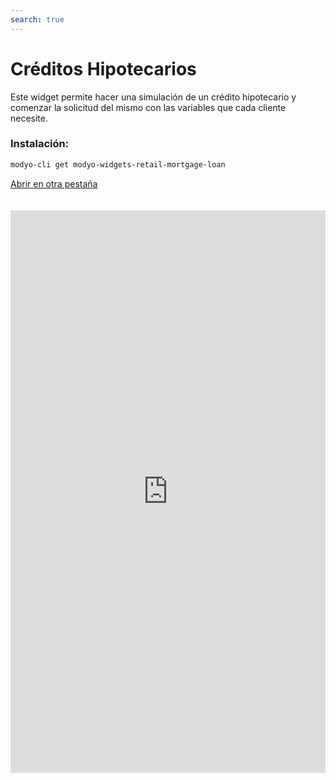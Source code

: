 ```yaml
---
search: true
---
```


# Créditos Hipotecarios

Este widget permite hacer una simulación de un crédito hipotecario y comenzar la solicitud del mismo con las variables que cada cliente necesite.

### Instalación:

```bash
modyo-cli get modyo-widgets-retail-mortgage-loan
```

[Abrir en otra pestaña](https://widgets-es.modyo.com/personas/retail-mortgage-loan)

<iframe id="widgetFrame" src="https://widgets-es.modyo.com/personas/retail-mortgage-loan" width="100%"  frameBorder="0" style="min-height:900px;overflow:auto;margin-top:20px;"/>

| Funcionalidad         | Descripción                                                                                                                                                                                                               |
| --------------------- | ------------------------------------------------------------------------------------------------------------------------------------------------------------------------------------------------------------------------- |
| Monto del Crédito     | Permite ingresar el monto en UF del crédito que el cliente quiere simular.                                                                                                                                                |
| Pie                   | Permite ingresar el monto en UF del pie que incluirá en la solicitud.                                                                                                                                                     |
| Tipo de vivienda      | Permite escoger el tipo de inmueble que desea adquirir con el crédito.                                                                                                                                                    |
| Plazo en Años         | Permite elegir la cantidad de años durante los cuales se realizará el pago del crédito.                                                                                                                                   |
| Meses de gracia       | Permite seleccionar la cantidad de meses de gracia que el cliente desea agregar en su simulación.                                                                                                                         |
| Seguros               | Entrega la posibilidad de elegir qué seguros se incluirán en la simulación del crédito.                                                                                                                                   |
| Resumen de simulación | Presenta información general sobre la simulación de créditro realizada. Incluye costo total del crédito en pesos y UF, cantidad de años, valor de dividendo, tasas de interés respectivas y porcentaje de financiamiento. |
| Detalle de simulación | Muestra la información detallada de la simulación de crédito. Incluye monto líquido, plazo, pie, valor de dividendo, tipo de propiedad, impuestos, seguros y gastos, entre otros.                                         |
| Solicitud             | Permite confirmar la simulación y gestionar la solicitud del crédito hipotecario con la institución.                                                                                                                      |

<script>

  export default {
    mounted() {

      function setIframeHeightCO(id, ht) {
          var ifrm = document.getElementById(id);
          if(ifrm) {
            ifrm.style.height = ht + 4 + "px";
          }
      }
      // iframed document sends its height using postMessage
      function handleDocHeightMsg(e) {
          // check origin
          if ( e.origin === 'https://widgets-es.modyo.com' ) {
              // parse data
              var data = JSON.parse( e.data );

              console.log('data:', data)
              // check data object
              if ( data['docHeight'] ) {
                  setIframeHeightCO( 'widgetFrame', data['docHeight'] );
              } else {
                  setIframeHeightCO( 'widgetFrame', 700 );
              }
          }
      }

      // assign message handler
      if ( window.addEventListener ) {
          window.addEventListener('message', handleDocHeightMsg, false);
      }
    }
  }

</script>

